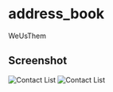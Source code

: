 # address_book
WeUsThem


## Screenshot
![Contact List](screenshots/all_weusthem.png)
![Contact List](screenshots/all_weusthem_2.png)
